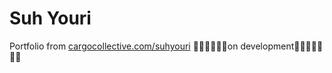 # Suh Youri 

Portfolio from [cargocollective.com/suhyouri](https://cargocollective.com/suhyouri)
🚧🚧🚧🚧🚧🚧on development🚧🚧🚧🚧🚧🚧🚧